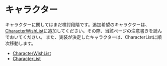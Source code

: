 # キャラクター
キャラクターに関してはまだ検討段階です。追加希望のキャラクターは、[CharacterWishList](https://github.com/LimeStreem/MagicalFPS/wiki/CharacterWishList)に追加してください。その際、当該ページの注意書きを読んでおいてください。
また、実装が決定したキャラクターは、CharacterListに順次移動します。
* [CharacterWishList](https://github.com/LimeStreem/MagicalFPS/wiki/CharacterWishlist)
* [CharacterList](https://github.com/LimeStreem/MagicalFPS/wiki/CharacterList)